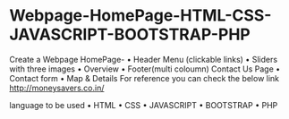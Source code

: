 # Webpage-HomePage-HTML-CSS-JAVASCRIPT-BOOTSTRAP-PHP

Create a Webpage HomePage- 
• Header Menu (clickable links) 
• Sliders with three images 
• Overview 
• Footer(multi coloumn) Contact Us Page 
• Contact form 
• Map &amp; Details For reference you can check the below link http://moneysavers.co.in/ 

language to be used • HTML • CSS • JAVASCRIPT • BOOTSTRAP • PHP
